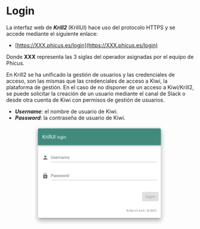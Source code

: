 # Login

La interfaz web de ***Krill2*** (KrillUI) hace uso del protocolo HTTPS y se accede mediante el siguiente enlace:
- [https://XXX.phicus.es/login](https://XXX.phicus.es/login)


Donde **XXX** representa las 3 siglas del operador asignadas por el equipo de Phicus.

En Krill2 se ha unificado la gestión de usuarios y las credenciales de acceso, son las mismas que las credenciales de acceso a Kiwi, la plataforma de gestión. 
En el caso de no disponer de un acceso a Kiwi/Krill2, se puede solicitar la creación de un usuario mediante el canal de Slack o desde otra cuenta de Kiwi con permisos de gestión de usuarios. 

- ***Username***: el nombre de usuario de Kiwi.
- ***Password***: la contraseña de usuario de Kiwi.

<p align="center"><img src="./img/login.png" max-width=30% width=70%;/></p>
